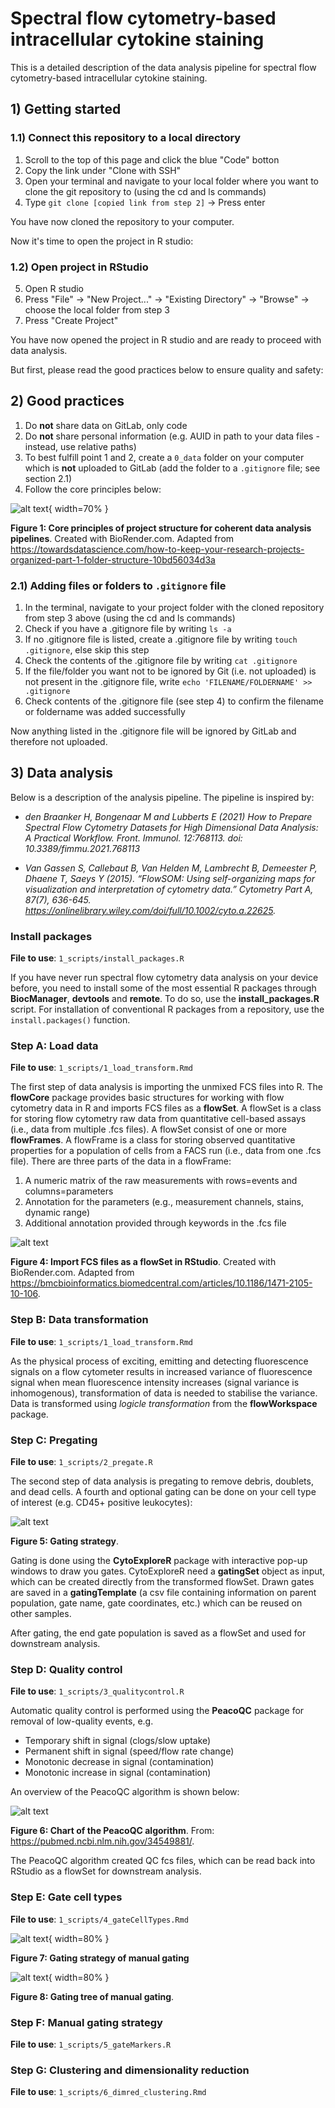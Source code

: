 # Spectral flow cytometry-based intracellular cytokine staining

This is a detailed description of the data analysis pipeline for spectral flow cytometry-based intracellular cytokine staining.

## 1) Getting started

### 1.1) Connect this repository to a local directory

1) Scroll to the top of this page and click the blue "Code" botton
2) Copy the link under "Clone with SSH"
3) Open your terminal and navigate to your local folder where you want to clone the git repository to (using the cd and ls commands)
4) Type `git clone [copied link from step 2]` &rarr; Press enter

You have now cloned the repository to your computer. 

Now it's time to open the project in R studio:

### 1.2) Open project in RStudio

5) Open R studio
6) Press "File" &rarr; "New Project..." &rarr; "Existing Directory" &rarr; "Browse" &rarr; choose the local folder from step 3 
7) Press "Create Project"

You have now opened the project in R studio and are ready to proceed with data analysis.

But first, please read the good practices below to ensure quality and safety:

## 2) Good practices

1) Do **not** share data on GitLab, only code
2) Do **not** share personal information (e.g. AUID in path to your data files - instead, use relative paths)
3) To best fulfill point 1 and 2, create a `0_data` folder on your computer which is **not** uploaded to GitLab (add the folder to a `.gitignore` file; see section 2.1)
4) Follow the core principles below:

![alt text](assets/project_structure.png){ width=70% }

**Figure 1: Core principles of project structure for coherent data analysis pipelines**. Created with BioRender.com. Adapted from https://towardsdatascience.com/how-to-keep-your-research-projects-organized-part-1-folder-structure-10bd56034d3a

### 2.1) Adding files or folders to `.gitignore` file
1) In the terminal, navigate to your project folder with the cloned repository from step 3 above (using the cd and ls commands)
2) Check if you have a .gitignore file by writing `ls -a` 
3) If no .gitignore file is listed, create a .gitignore file by writing `touch .gitignore`, else skip this step
4) Check the contents of the .gitignore file by writing `cat .gitignore`
5) If the file/folder you want not to be ignored by Git (i.e. not uploaded) is not present in the .gitignore file, write `echo 'FILENAME/FOLDERNAME' >> .gitignore`
6) Check contents of the .gitignore file (see step 4) to confirm the filename or foldername was added successfully

Now anything listed in the .gitignore file will be ignored by GitLab and therefore not uploaded. 

## 3) Data analysis

Below is a description of the analysis pipeline. The pipeline is inspired by:

- *den Braanker H, Bongenaar M and Lubberts E (2021) How to Prepare Spectral Flow Cytometry Datasets for High Dimensional Data Analysis: A Practical Workflow. Front. Immunol. 12:768113. doi: 10.3389/fimmu.2021.768113*

- *Van Gassen S, Callebaut B, Van Helden M, Lambrecht B, Demeester P, Dhaene T, Saeys Y (2015). “FlowSOM: Using self-organizing maps for visualization and interpretation of cytometry data.” Cytometry Part A, 87(7), 636-645. https://onlinelibrary.wiley.com/doi/full/10.1002/cyto.a.22625.*


### Install packages
**File to use**: `1_scripts/install_packages.R`

If you have never run spectral flow cytometry data analysis on your device before, you need to install some of the most essential R packages through **BiocManager**, **devtools** and **remote**. To do so, use the **install_packages.R** script.
For installation of conventional R packages from a repository, use the `install.packages()` function. 

### Step A: Load data
**File to use**: `1_scripts/1_load_transform.Rmd`

The first step of data analysis is importing the unmixed FCS files into R. The **flowCore** package provides basic structures for working with flow cytometry data in R and imports FCS files as a **flowSet**. 
A flowSet is a class for storing flow cytometry raw data from quantitative cell-based assays (i.e., data from multiple .fcs files). A flowSet consist of one or more **flowFrames**. 
A flowFrame is a class for storing observed quantitative properties for a population of cells from a FACS run (i.e., data from one .fcs file). There are three parts of the data in a flowFrame:

1.	A numeric matrix of the raw measurements with rows=events and columns=parameters
2.	Annotation for the parameters (e.g., measurement channels, stains, dynamic range)
3.	Additional annotation provided through keywords in the .fcs file

![alt text](assets/flowSet.png)

**Figure 4: Import FCS files as a flowSet in RStudio**. Created with BioRender.com. Adapted from https://bmcbioinformatics.biomedcentral.com/articles/10.1186/1471-2105-10-106. 

### Step B: Data transformation
**File to use**: `1_scripts/1_load_transform.Rmd`

As the physical process of exciting, emitting and detecting fluorescence signals on a flow cytometer results in increased variance of fluorescence signal when mean fluorescence intensity increases (signal variance is inhomogenous), transformation of data is needed to stabilise the variance. Data is transformed using *logicle transformation* from the **flowWorkspace** package.


### Step C: Pregating
**File to use**: `1_scripts/2_pregate.R`

The second step of data analysis is pregating to remove debris, doublets, and dead cells. A fourth and optional gating can be done on your cell type of interest (e.g. CD45+ positive leukocytes):

![alt text](assets/gatingscheme_pregating.png)

**Figure 5: Gating strategy**. 

Gating is done using the **CytoExploreR** package with interactive pop-up windows to draw you gates. CytoExploreR need a **gatingSet** object as input, which can be created directly from the transformed flowSet. Drawn gates are saved in a **gatingTemplate** (a csv file containing information on parent population, gate name, gate coordinates, etc.) which can be reused on other samples. 

After gating, the end gate population is saved as a flowSet and used for downstream analysis. 

### Step D: Quality control 
**File to use**: `1_scripts/3_qualitycontrol.R`

Automatic quality control is performed using the **PeacoQC** package for removal of low-quality events, e.g.

- Temporary shift in signal (clogs/slow uptake)
- Permanent shift in signal (speed/flow rate change)
- Monotonic decrease in signal (contamination)
- Monotonic increase in signal (contamination)

An overview of the PeacoQC algorithm is shown below:

![alt text](assets/peacoQC.jpg)

**Figure 6: Chart of the PeacoQC algorithm**. From: https://pubmed.ncbi.nlm.nih.gov/34549881/. 

The PeacoQC algorithm created QC fcs files, which can be read back into RStudio as a flowSet for downstream analysis.

### Step E: Gate cell types
**File to use**: `1_scripts/4_gateCellTypes.Rmd`

![alt text](assets/gatingscheme_celltype.png){ width=80% }

**Figure 7: Gating strategy of manual gating**

![alt text](assets/gatingtree_celltype.png){ width=80% }

**Figure 8: Gating tree of manual gating**. 

### Step F: Manual gating strategy
**File to use**: `1_scripts/5_gateMarkers.R`


### Step G: Clustering and dimensionality reduction
**File to use**: `1_scripts/6_dimred_clustering.Rmd`

